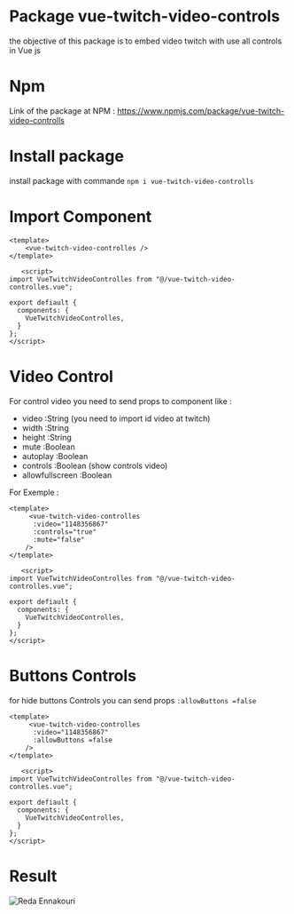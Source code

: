 # Package vue-twitch-video-controls
the objective of this package is to embed video twitch  with use all controls in Vue js

# Npm
Link of the package at NPM : https://www.npmjs.com/package/vue-twitch-video-controlls

# Install package
install package with commande `npm i vue-twitch-video-controlls`

# Import Component 

```
<template>
    <vue-twitch-video-controlles />
</template>
   
   <script>
import VueTwitchVideoControlles from "@/vue-twitch-video-controlles.vue";

export defiault {
  components: {
    VueTwitchVideoControlles,
  }
};
</script>
```

# Video Control
For control video you need to send props to component like :

* video :String (you need to import id video at twitch)
* width :String
* height :String
* mute :Boolean
* autoplay :Boolean
* controls :Boolean (show controls video)
* allowfullscreen :Boolean

For Exemple :
``` 
<template>
     <vue-twitch-video-controlles
      :video="1148356867"
      :controls="true"
      :mute="false"
    />
</template>
   
   <script>
import VueTwitchVideoControlles from "@/vue-twitch-video-controlles.vue";

export defiault {
  components: {
    VueTwitchVideoControlles,
  }
};
</script>
```

# Buttons Controls
for hide buttons Controls you can send props `:allowButtons =false`

```
<template>
     <vue-twitch-video-controlles
      :video="1148356867"
      :allowButtons =false
    />
</template>
   
   <script>
import VueTwitchVideoControlles from "@/vue-twitch-video-controlles.vue";

export defiault {
  components: {
    VueTwitchVideoControlles,
  }
};
</script>
```

# Result 

![Reda Ennakouri](https://drive.google.com/file/d/1BZyM_OVcKawaoTrEggkYUnynjDmZb4Cz/view?usp=sharing)









